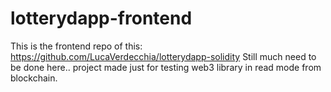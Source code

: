 # lotterydapp-frontend
This is the frontend repo of this: https://github.com/LucaVerdecchia/lotterydapp-solidity Still much need to be done here.. project made just for testing web3 library in read mode from blockchain.